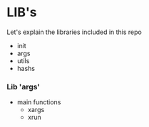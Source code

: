 # LIB's

Let's explain the libraries included in this repo

* init
* args
* utils
* hashs

### Lib 'args'

* main functions
  * xargs
  * xrun
